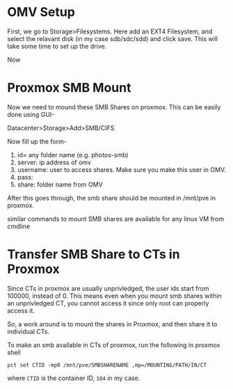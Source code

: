 
#  OMV Setup

First, we go to Storage>Filesystems. Here add an EXT4 Filesystem, and select the relavant disk (in my case sdb/sdc/sdd) and click save. 
This will take some time to set up the drive. 

Now


# Proxmox SMB Mount

Now we need to mound these SMB Shares on proxmox. 
This can be easily done using GUI-

Datacenter>Storage>Add>SMB/CIFS

Now fill up the form- 
1. id= any folder name (e.g. photos-smb)
2. server: ip address of omv
3. username: user to access shares. Make sure you make this user in OMV.
4. pass:
5. share: folder name from OMV

After this goes through, the smb share should be mounted in /mnt/pve in proxmox. 

similar commands to mount SMB shares are available for any linux VM from cmdline


# Transfer SMB Share to CTs in Proxmox
Since CTs in proxmox are usually unprivledged, the user ids start from 100000, instead of 0. 
This means even when you mount smb shares within an unprivledged CT, you cannot access it since only root can properly access it. 

So, a work around is to mount the shares in Proxmox, and then share it to individual CTs.

To make an smb available in CTs of proxmox, run the following in proxmox shell 
```
pct set CTID -mp0 /mnt/pve/SMBSHARENAME ,mp=/MOUNTING/PATH/IN/CT
```
where `CTID` is the container ID, `104` in my case. 

